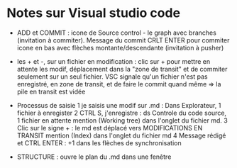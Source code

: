 # Notes sur Visual studio code

- ADD et COMMIT : icone de Source control - le graph avec branches (invitation à commiter). Message du commit CRLT ENTER pour commiter
icone en bas avec flèches montante/descendante (invitation à pusher)

- les + et -, sur un fichier en modification :
clic sur + pour mettre en attente les modif, déplacement dans la "zone de transit" et de commiter seulement sur un seul fichier.
VSC signale qu'un fichier n'est pas enregistré, en zone de transit, et de faire le commit quand même => la pile en transit est vidée

- Processus de saisie
1 je saisis une modif sur .md : Dans Explorateur, 1 fichier à enregister
2 CTRL S, j'enregistre : ds Controle du code source, 1 fichier en attente
mention (Working tree) dans l'onglet du fichier md.
3 Clic sur le signe + : le md est déplacé vers MODIFICATIONS EN TRANSIT
mention (Index) dans l'onglet du fichier md
4 Message rédigé et CTRL ENTER : +1 dans les flèches de synchronisation


- STRUCTURE : ouvre le plan du .md dans une fenêtre
